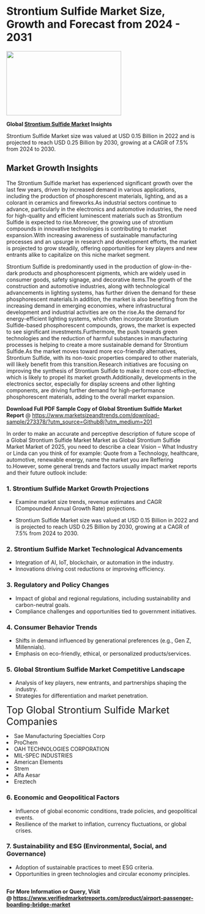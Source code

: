 <H1>Strontium Sulfide Market Size, Growth and Forecast from 2024 - 2031</H1><img class="aligncenter size-medium wp-image-584254" src="https://thirdeyenews.in/wp-content/uploads/2024/09/Global-Market-Research-300x168.jpeg" alt="" width="300" height="168" /><p><strong>Global&nbsp;<a href="https://www.marketsizeandtrends.com/download-sample/273378/?utm_source=Github8j?utm_medium=201">Strontium Sulfide Market</a> Insights</strong></p><p>Strontium Sulfide Market size was valued at USD 0.15 Billion in 2022 and is projected to reach USD 0.25 Billion by 2030, growing at a CAGR of 7.5% from 2024 to 2030.</p><p><h2>Market Growth Insights</h2> <p>The Strontium Sulfide market has experienced significant growth over the last few years, driven by increased demand in various applications, including the production of phosphorescent materials, lighting, and as a colorant in ceramics and fireworks.As industrial sectors continue to advance, particularly in the electronics and automotive industries, the need for high-quality and efficient luminescent materials such as Strontium Sulfide is expected to rise.Moreover, the growing use of strontium compounds in innovative technologies is contributing to market expansion.With increasing awareness of sustainable manufacturing processes and an upsurge in research and development efforts, the market is projected to grow steadily, offering opportunities for key players and new entrants alike to capitalize on this niche market segment.</p> <p>Strontium Sulfide is predominantly used in the production of glow-in-the-dark products and phosphorescent pigments, which are widely used in consumer goods, safety signage, and decorative items.The growth of the construction and automotive industries, along with technological advancements in lighting systems, has further driven the demand for these phosphorescent materials.In addition, the market is also benefiting from the increasing demand in emerging economies, where infrastructural development and industrial activities are on the rise.As the demand for energy-efficient lighting systems, which often incorporate Strontium Sulfide-based phosphorescent compounds, grows, the market is expected to see significant investments.Furthermore, the push towards green technologies and the reduction of harmful substances in manufacturing processes is helping to create a more sustainable demand for Strontium Sulfide.As the market moves toward more eco-friendly alternatives, Strontium Sulfide, with its non-toxic properties compared to other materials, will likely benefit from this transition.Research initiatives are focusing on improving the synthesis of Strontium Sulfide to make it more cost-effective, which is likely to propel its market growth.Additionally, developments in the electronics sector, especially for display screens and other lighting components, are driving further demand for high-performance phosphorescent materials, adding to the overall market expansion.<p><span class=""><strong>Download Full PDF Sample Copy of Global Strontium Sulfide Market Report</strong> @ <a href="https://www.marketsizeandtrends.com/download-sample/273378/?utm_source=Github8j?utm_medium=201" target="_blank">https://www.marketsizeandtrends.com/download-sample/273378/?utm_source=Github8j?utm_medium=201</a></span></p><p>In order to make an accurate and perceptive description of future scope of a Global&nbsp;Strontium Sulfide Market Market as Global&nbsp;Strontium Sulfide Market Market of 2025, you need to describe a clear Vision &ndash; What Industry or Linda can you think of for example: Quote from a Technology, healthcare, automotive, renewable energy, name the market you are Reffering to.However, some general trends and factors usually impact market reports and their future outlook include:</p><h3>1.&nbsp;<strong>Strontium Sulfide Market Growth Projections</strong></h3><ul><li>Examine market size trends, revenue estimates and CAGR (Compounded Annual Growth Rate) projections.</li><li><p>Strontium Sulfide Market size was valued at USD 0.15 Billion in 2022 and is projected to reach USD 0.25 Billion by 2030, growing at a CAGR of 7.5% from 2024 to 2030.</p></li></ul><h3>2.&nbsp;<strong>Strontium Sulfide Market Technological Advancements</strong></h3><ul><li>Integration of AI, IoT, blockchain, or automation in the industry.</li><li>Innovations driving cost reductions or improving efficiency.</li></ul><h3>3.&nbsp;<strong>Regulatory and Policy Changes</strong></h3><ul><li>Impact of global and regional regulations, including sustainability and carbon-neutral goals.</li><li>Compliance challenges and opportunities tied to government initiatives.</li></ul><h3>4.&nbsp;<strong>Consumer Behavior Trends</strong></h3><ul><li>Shifts in demand influenced by generational preferences (e.g., Gen Z, Millennials).</li><li>Emphasis on eco-friendly, ethical, or personalized products/services.</li></ul><h3>5.&nbsp;<strong>Global Strontium Sulfide Market Competitive Landscape</strong></h3><ul><li>Analysis of key players, new entrants, and partnerships shaping the industry.</li><li>Strategies for differentiation and market penetration.</li></ul><p data-pm-slice="1 1 []"><span style="color: inherit; font-family: inherit; font-size: 25px;">Top Global Strontium Sulfide Market Companies</span></p><div class="" data-test-id=""><p><li>Sae Manufacturing Specialties Corp</li><li> ProChem</li><li> OAH TECHNOLOGIES CORPORATION</li><li> MIL-SPEC INDUSTRIES</li><li> American Elements</li><li> Strem</li><li> Alfa Aesar</li><li> Ereztech</li></p></div><h3>6.&nbsp;<strong>Economic and Geopolitical Factors</strong></h3><ul><li>Influence of global economic conditions, trade policies, and geopolitical events.</li><li>Resilience of the market to inflation, currency fluctuations, or global crises.</li></ul><h3>7.&nbsp;<strong>Sustainability and ESG (Environmental, Social, and Governance)</strong></h3><ul><li>Adoption of sustainable practices to meet ESG criteria.</li><li>Opportunities in green technologies and circular economy principles.</li></ul><h2><strong style="font-size: 14px;">For More Information or Query, Visit @&nbsp;</strong><a style="background-color: #ffffff; font-size: 14px;" href="https://www.marketsizeandtrends.com/report/strontium-sulfide-market/" target="_blank">https://www.verifiedmarketreports.com/product/airport-passenger-boarding-bridge-market</a></h2>